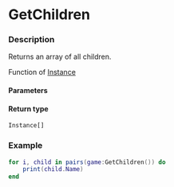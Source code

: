 # GetChildren

### Description

Returns an array of all children.

Function of [Instance](/classes/Instance/)

#### Parameters

#### Return type

`Instance[]`

### Example

```lua
for i, child in pairs(game:GetChildren()) do
    print(child.Name)
end
```
